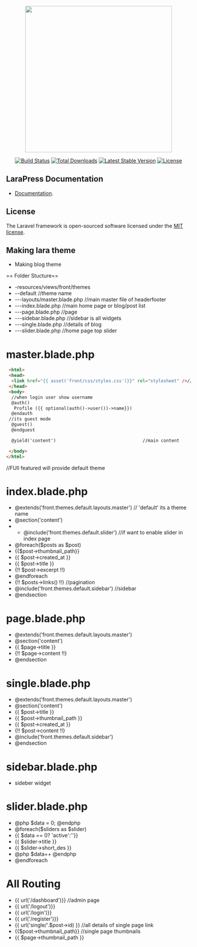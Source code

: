 <p align="center"><a href="https://laravel.com" target="_blank"><img src="https://raw.githubusercontent.com/laravel/art/master/logo-lockup/5%20SVG/2%20CMYK/1%20Full%20Color/laravel-logolockup-cmyk-red.svg" width="400"></a></p>

<p align="center">
<a href="https://travis-ci.org/laravel/framework"><img src="https://travis-ci.org/laravel/framework.svg" alt="Build Status"></a>
<a href="https://packagist.org/packages/laravel/framework"><img src="https://img.shields.io/packagist/dt/laravel/framework" alt="Total Downloads"></a>
<a href="https://packagist.org/packages/laravel/framework"><img src="https://img.shields.io/packagist/v/laravel/framework" alt="Latest Stable Version"></a>
<a href="https://packagist.org/packages/laravel/framework"><img src="https://img.shields.io/packagist/l/laravel/framework" alt="License"></a>
</p>

## LaraPress Documentation

- [Documentation](https://laravel.com/docs/).

## License

The Laravel framework is open-sourced software licensed under the [MIT license](https://opensource.org/licenses/MIT).

## Making lara theme

* Making blog theme

== Folder Stucture==

- -resources/views/front/themes
- --default                              //theme name
- ---layouts/master.blade.php            //main master file of headerfooter
- ---index.blade.php                     //main home page or blog/post list
- ---page.blade.php                      //page 
- ---sidebar.blade.php                   //sidebar is all widgets
- ---single.blade.php                    //details of blog
- ---slider.blade.php                    //home page top slider

# master.blade.php
```html
 <html>
 <head>
  <link href="{{ asset('front/css/styles.css')}}" rel="stylesheet" />//all site assets is 'public/front' folder
 </head>
 <body>
  //when login user show username
  @auth()
   Profile ({{ optional(auth()->user())->name}})
  @endauth
 //its guest mode
  @guest()
  @endguest

  @yield('content')                                 //main content

 </body>
</html>
```
//FUll featured will provide default theme

# index.blade.php
- @extends('front.themes.default.layouts.master')   // 'default' its a theme name
- @section('content')
- - @include('front.themes.default.slider')         //if want to enable slider in index page
- @foreach($posts as $post)
- {{$post->thumbnail_path}}
- {{ $post->created_at }}
- {{ $post->title }}
- {!! $post->excerpt !!}
- @endforeach
- {!! $posts->links() !!}                           //pagination
- @include('front.themes.default.sidebar')          //sidebar
- @endsection  

# page.blade.php
- @extends('front.themes.default.layouts.master')
- @section('content')
- {{ $page->title }}
- {!! $page->content !!}
- @endsection

# single.blade.php
- @extends('front.themes.default.layouts.master')
- @section('content')
- {{ $post->title }}
- {{ $post->thumbnail_path }}
- {{ $post->created_at }}
- {!! $post->content !!}
- @include('front.themes.default.sidebar')
- @endsection  

# sidebar.blade.php
- sideber widget

# slider.blade.php    
- @php $data = 0;  @endphp 
- @foreach($sliders as $slider)
- {{ $data == 0? 'active':''}}
- {{ $slider->title }}
- {{ $slider->short_des }}
- @php $data++  @endphp   
- @endforeach

# All Routing
- {{ url('/dashboard')}}  //admin page
- {{ url('/logout')}}
- {{ url('/login')}}
- {{ url('/register')}}
- {{ url('single/'.$post->id) }}  //all details of single page link
- {{$post->thumbnail_path}} //single page thumbnails
- {{ $page->thumbnail_path }}